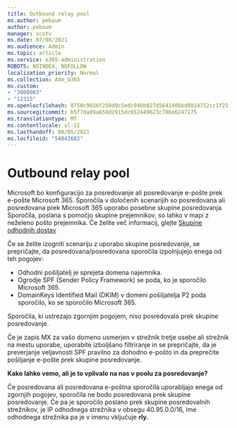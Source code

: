 ```yaml
---
title: Outbound relay pool
ms.author: pebaum
author: pebaum
manager: scotv
ms.date: 07/08/2021
ms.audience: Admin
ms.topic: article
ms.service: o365-administration
ROBOTS: NOINDEX, NOFOLLOW
localization_priority: Normal
ms.collection: Adm_O365
ms.custom:
- "3000003"
- "12315"
ms.openlocfilehash: 8750c9036f258d9c5edc94bb027d564140bbd9914712cc1f25ff3abc3f4b9468
ms.sourcegitcommit: b5f7da89a650d2915dc652449623c78be6247175
ms.translationtype: MT
ms.contentlocale: sl-SI
ms.lasthandoff: 08/05/2021
ms.locfileid: "54041602"
---
```

# <a name="outbound-relay-pool"></a>Outbound relay pool

Microsoft bo konfiguracijo za posredovanje ali posredovanje e-pošte prek e-pošte Microsoft 365. Sporočila v določenih scenarijih so posredovana ali posredovana prek Microsoft 365 uporabo posebne skupine posredovanja. Sporočila, poslana s pomočjo skupine prejemnikov, so lahko v mapi z neželeno pošto prejemnika. Če želite več informacij, glejte [Skupine odhodnih dostav](/microsoft-365/security/office-365-security/high-risk-delivery-pool-for-outbound-messages#relay-pool)

Če se želite izogniti scenariju z uporabo skupine posredovanje, se prepričajte, da posredovana/posredovana sporočila izpolnjujejo enega od teh pogojev:

- Odhodni pošiljatelj je sprejeta domena najemnika.
- Ogrodje SPF (Sender Policy Framework) se poda, ko je sporočilo Microsoft 365.
- DomainKeys Identified Mail (DKIM) v domeni pošiljatelja P2 poda sporočilo, ko se sporočilo Microsoft 365.
 
Sporočila, ki ustrezajo zgornjim pogojem, niso posredovala prek skupine posredovanje.

Če je zapis MX za vašo domeno usmerjen v strežnik tretje osebe ali strežnik na mestu uporabe, uporabite izboljšano filtriranje in se prepričajte, da je preverjanje veljavnosti SPF pravilno za dohodno e-pošto in da preprečite pošiljanje e-pošte prek skupine posredovanje.

**Kako lahko vemo, ali je to vplivalo na nas v poolu za posredovanje?**

Če posredovana ali posredovana e-poštna sporočila uporabljajo enega od zgornjih pogojev, sporočila ne bodo posredovana prek skupine posredovanje. Če pa je sporočilo poslano prek skupine posredovalnih strežnikov, je IP odhodnega strežnika v obsegu 40.95.0.0/16, ime odhodnega strežnika pa je v imenu vključuje **rly.**

